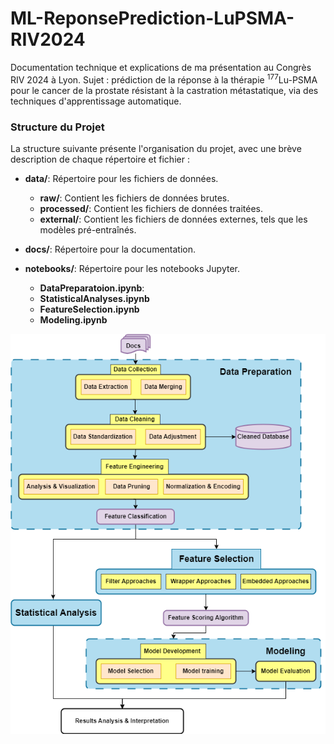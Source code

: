 # ML-ReponsePrediction-LuPSMA-RIV2024
Documentation technique et explications de ma présentation au Congrès RIV 2024 à Lyon. Sujet : prédiction de la réponse à la thérapie $^{177}$Lu-PSMA pour le cancer de la prostate résistant à la castration métastatique, via des techniques d'apprentissage automatique.

### Structure du Projet

La structure suivante présente l'organisation du projet, avec une brève description de chaque répertoire et fichier :

- **data/**: Répertoire pour les fichiers de données.
  - **raw/**: Contient les fichiers de données brutes.
  - **processed/**: Contient les fichiers de données traitées.
  - **external/**: Contient les fichiers de données externes, tels que les modèles pré-entraînés.

- **docs/**: Répertoire pour la documentation.

- **notebooks/**: Répertoire pour les notebooks Jupyter.
  - **DataPreparatoion.ipynb**:
  - **StatisticalAnalyses.ipynb**
  - **FeatureSelection.ipynb**
  - **Modeling.ipynb**


![FlowChart](docs/FlowChart.png)
